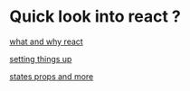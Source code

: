
# Quick look into react ? 
[what and why react](/react/1-what-and-why-react)

[setting things up](/react/2-setting-things-up)

[states props and more](/react/3-states-props-and-more)





